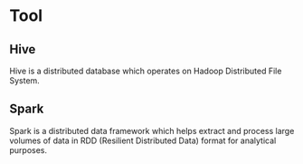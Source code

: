 # Tool

## Hive
Hive is a distributed database which operates on Hadoop Distributed File System. 

## Spark
Spark is a distributed data framework which helps extract and process large volumes of data in RDD (Resilient Distributed Data) format for analytical purposes.
